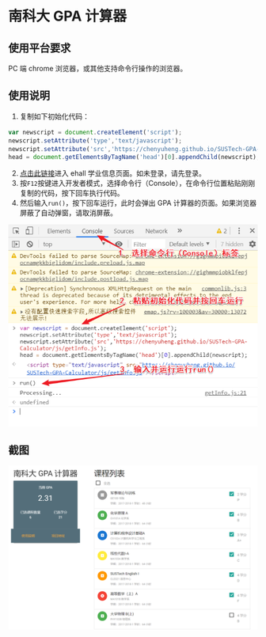 # 南科大 GPA 计算器

## 使用平台要求

PC 端 chrome 浏览器，或其他支持命令行操作的浏览器。

## 使用说明

1. 复制如下初始化代码：

```javascript
var newscript = document.createElement('script');
newscript.setAttribute('type','text/javascript');
newscript.setAttribute('src','https://chenyuheng.github.io/SUSTech-GPA-Calculator/js/getInfo.js');
head = document.getElementsByTagName('head')[0].appendChild(newscript);
```

2. [点击此链接](http://ehall.sustech.edu.cn/xhxsfw/sys/xsjwxx/*default/index.do)进入 ehall 学业信息页面。如未登录，请先登录。
3. 按<code>F12</code>按键进入开发者模式，选择命令行（Console），在命令行位置粘贴刚刚复制的代码，按下回车执行代码。
4. 然后输入<code>run()</code>，按下回车运行，此时会弹出 GPA 计算器的页面。如果浏览器屏蔽了自动弹窗，请取消屏蔽。

![进入开发者模式后的操作示意图](img/操作示意图.png)

## 截图

![应用截图](img/screenshot.png)